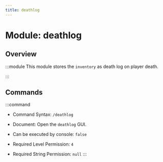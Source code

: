 ```yaml
---
title: deathlog
---
```



# Module: deathlog

## Overview
:::module
  This module stores the `inventory` as death log on player death.


:::
## Commands
:::command
- Command Syntax: `/deathlog`
- Document:   Open the `deathlog` GUI.


- Can be executed by console: `false`
- Required Level Permission: `4`
- Required String Permission: `null`
:::
